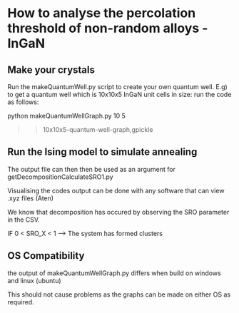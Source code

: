 # How to analyse the percolation threshold of non-random alloys - InGaN

## Make your crystals
Run the makeQuantumWell.py script to create your own quantum well.
E.g) to get a quantum well which is 10x10x5 InGaN unit cells in size: run the code as follows:

python makeQuantumWellGraph.py 10 5
>> 10x10x5-quantum-well-graph,gpickle

## Run the Ising model to simulate annealing
The output file can then then be used as an argument for getDecompositionCalculateSRO1.py 

Visualising the codes output can be done with any software that can view .xyz files (Aten)

We know that decomposition has occured by observing the SRO parameter in the CSV.

IF 0 < SRO_X < 1 --> The system has formed clusters

## OS Compatibility

the output of makeQuantumWellGraph.py differs when build on windows and linux (ubuntu)

This should not cause problems as the graphs can be made on either OS as required.
